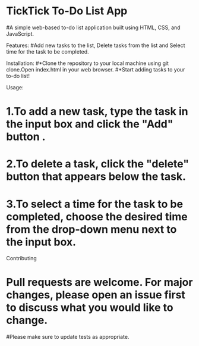 # TickTick To-Do List App
       
#A simple web-based to-do list application built using HTML, CSS, and JavaScript.
   
 Features: 
 #Add new tasks to the list, Delete tasks from the list and Select time for the task to be completed.
 
 Installation:
 #*Clone the repository to your local machine using git clone.Open index.html in your web browser.
 #*Start adding tasks to your to-do list!

Usage: 
# 1.To add a new task, type the task in the input box and click the "Add" button .
# 2.To delete a task, click the "delete" button that appears below the task.
# 3.To select a time for the task to be completed, choose the desired time from the drop-down menu next to the input box.

Contributing
# Pull requests are welcome. For major changes, please open an issue first to discuss what you would like to change. 
#Please make sure to update tests as appropriate.
